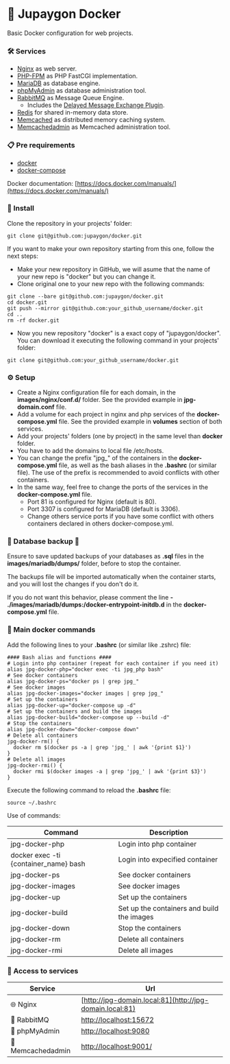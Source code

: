 # 🐳 Jupaygon Docker

Basic Docker configuration for web projects.

### 🛠 Services

- [Nginx](https://www.nginx.com/) as web server.
- [PHP-FPM](https://www.php.net/manual/en/install.fpm.php) as PHP FastCGI implementation.
- [MariaDB](https://mariadb.org/) as database engine.
- [phpMyAdmin](https://www.phpmyadmin.net/) as database administration tool.
- [RabbitMQ](https://www.rabbitmq.com/) as Message Queue Engine.
    - Includes the [Delayed Message Exchange Plugin](https://github.com/rabbitmq/rabbitmq-delayed-message-exchange).
- [Redis](https://redis.io/) for shared in-memory data store.
- [Memcached](https://memcached.org/) as distributed memory caching system.
- [Memcachedadmin](https://elijaa.org/phpmemcachedadmin-installation-guide.html) as Memcached administration tool.

### 📋 Pre requirements

- [docker](https://docs.docker.com/engine/install/)
- [docker-compose](https://docs.docker.com/compose/install/)

Docker documentation: [https://docs.docker.com/manuals/](https://docs.docker.com/manuals/)

### 🔧 Install

Clone the repository in your projects' folder:

```
git clone git@github.com:jupaygon/docker.git
```

If you want to make your own repository starting from this one, follow the next steps:

- Make your new repository in GitHub, we will asume that the name of your new repo is "docker" but you can change it.
- Clone original one to your new repo with the following commands:

```
git clone --bare git@github.com:jupaygon/docker.git
cd docker.git
git push --mirror git@github.com:your_github_username/docker.git
cd ..
rm -rf docker.git
```

- Now you new repository "docker" is a exact copy of "jupaygon/docker". You can download it executing the following command in your projects' folder:

```
git clone git@github.com:your_github_username/docker.git
```

### ⚙️ Setup

- Create a Nginx configuration file for each domain, in the **images/nginx/conf.d/** folder. See the provided example in **jpg-domain.conf** file.
- Add a volume for each project in nginx and php services of the **docker-compose.yml** file. See the provided example in **volumes** section of both services.
- Add your projects' folders (one by project) in the same level than **docker** folder.
- You have to add the domains to local file /etc/hosts.
- You can change the prefix "jpg_" of the containers in the **docker-compose.yml** file, as well as the bash aliases in the **.bashrc** (or similar file). The use of the prefix is recommended to avoid conflicts with other containers.
- In the same way, feel free to change the ports of the services in the **docker-compose.yml** file.
    - Port 81 is configured for Nginx (default is 80).
    - Port 3307 is configured for MariaDB (default is 3306).
    - Change others service ports if you have some conflict with others containers declared in others docker-compose.yml.

### 🛟 Database backup 🚨

Ensure to save updated backups of your databases as **.sql** files  in the **images/mariadb/dumps/** folder, before to stop the container.

The backups file will be imported automatically when the container starts, and you will lost the changes if you don't do it.

If you do not want this behavior, please comment the line **- ./images/mariadb/dumps:/docker-entrypoint-initdb.d** in the **docker-compose.yml** file.

### 🐳 Main docker commands

Add the following lines to your **.bashrc** (or similar like .zshrc) file:

```
#### Bash alias and functions ####
# Login into php container (repeat for each container if you need it)
alias jpg-docker-php="docker exec -ti jpg_php bash"
# See docker containers
alias jpg-docker-ps="docker ps | grep jpg_"
# See docker images
alias jpg-docker-images="docker images | grep jpg_"
# Set up the containers
alias jpg-docker-up="docker-compose up -d"
# Set up the containers and build the images
alias jpg-docker-build="docker-compose up --build -d"
# Stop the containers
alias jpg-docker-down="docker-compose down"
# Delete all containers
jpg-docker-rm() {
  docker rm $(docker ps -a | grep 'jpg_' | awk '{print $1}')
}
# Delete all images
jpg-docker-rmi() {
  docker rmi $(docker images -a | grep 'jpg_' | awk '{print $3}')
}
```

Execute the following command to reload the **.bashrc** file:

``` 
source ~/.bashrc
```

Use of commands:

| Command                               | Description                                |
|---------------------------------------|--------------------------------------------|
| jpg-docker-php                        | Login into php container                   |
| docker exec -ti {container_name} bash | Login into expecified container            |
| jpg-docker-ps                         | See docker containers                      |
| jpg-docker-images                     | See docker images                          |
| jpg-docker-up                         | Set up the containers                      |
| jpg-docker-build                      | Set up the containers and build the images |
| jpg-docker-down                       | Stop the containers                        |
| jpg-docker-rm                         | Delete all containers                      |
| jpg-docker-rmi                        | Delete all images                          |

### 📡 Access to services


| Service           | Url                               |
|-------------------|-----------------------------------|
| 🌐 Nginx          | [http://jpg-domain.local:81](http://jpg-domain.local:81) |
| 🐇 RabbitMQ       | [http://localhost:15672](http://localhost:15672)     |
| 🐘 phpMyAdmin     | [http://localhost:9080](http://localhost:9080)      |
| 🧠 Memcachedadmin | [http://localhost:9001/](http://localhost:9001/)     |
